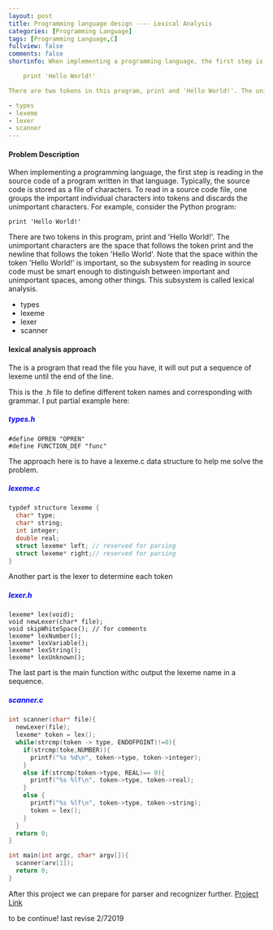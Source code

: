 ```yaml
---
layout: post
title: Programming language design ---- Lexical Analysis
categories: [Programming Language]
tags: [Programming Language,C]
fullview: false
comments: false
shortinfo: When implementing a programming language, the first step is reading in the source code of a program written in that language. Typically, the source code is stored as a file of characters. To read in a source code file, one groups the important individual characters into tokens and discards the unimportant characters. For example, consider the Python program:

    print 'Hello World!'

There are two tokens in this program, print and 'Hello World!'. The unimportant characters are the space that follows the token print and the newline that follows the token 'Hello World'. Note that the space within the token 'Hello World!' is important, so the subsystem for reading in source code must be smart enough to distinguish between important and unimportant spaces, among other things. This subsystem is called lexical analysis.

- types
- lexeme
- lexer
- scanner
---
```

#### Problem Description
When implementing a programming language, the first step is reading in the source code of a program written in that language. Typically, the source code is stored as a file of characters. To read in a source code file, one groups the important individual characters into tokens and discards the unimportant characters. For example, consider the Python program:

    print 'Hello World!'

There are two tokens in this program, print and 'Hello World!'. The unimportant characters are the space that follows the token print and the newline that follows the token 'Hello World'. Note that the space within the token 'Hello World!' is important, so the subsystem for reading in source code must be smart enough to distinguish between important and unimportant spaces, among other things. This subsystem is called lexical analysis.

- types
- lexeme
- lexer
- scanner

#### lexical analysis approach
The is a program that read the file you have, it will out put a sequence of lexeme until the end of the line.

This is the .h file to define different token names and corresponding with grammar.
I put partial example here:
##### <span style="color:blue">types.h</span>
``````
#define OPREN "OPREN"
#define FUNCTION_DEF "func"
``````
 The approach here is to have a lexeme.c data structure to help me solve the problem.
##### <span style="color:blue">lexeme.c</span>
```c
typdef structure lexeme {
  char* type;
  char* string;
  int integer;
  double real;
  struct lexeme* left; // reserved for parsing
  struct lexeme* right;// reserved for parsing
}
```
Another part is the lexer to determine each token
##### <span style="color:blue">lexer.h</span>
```
lexeme* lex(void);
void newLexer(char* file);
void skipWhiteSpace(); // for comments
lexeme* lexNumber();
lexeme* lexVariable();
lexeme* lexString();
lexeme* lexUnknown();
``````
The last part is the main function withc output the lexeme name in a sequence.
##### <span style="color:blue">scanner.c</span>
```c
int scanner(char* file){
  newLexer(file);
  lexeme* token = lex();
  while(strcmp(token -> type, ENDOFPOINT)!=0){
    if(strcmp(toke,NUMBER)){
      printf("%s %d\n", token->type, token->integer);
    }
    else if(strcmp(token->type, REAL)== 0){
      printf("%s %lf\n", token->type, token->real);
    }
    else {
      printf("%s %lf\n", token->type, token->string);
      token = lex();
    }
  }
  return 0;
}

int main(int argc, char* argv[]){
  scanner(arv[1]);
  return 0;
}
```
After this project we can prepare for parser and recognizer further.
[Project Link](https://github.com/scao7/cs403)

to be continue! last revise 2/72019
